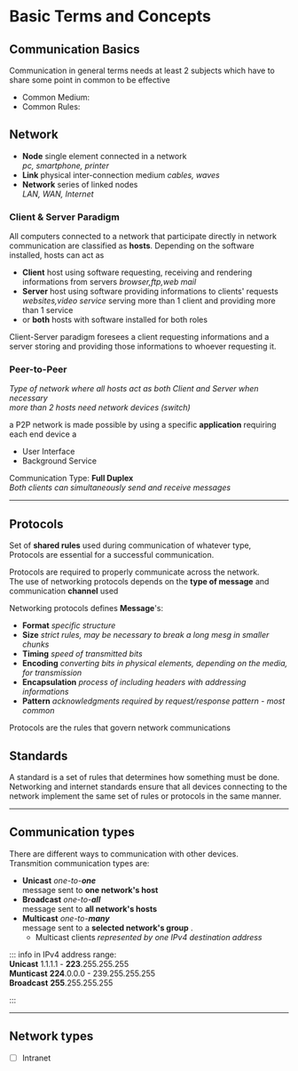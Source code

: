 # Basic Terms and Concepts

## Communication Basics
Communication in general terms needs at least 2 subjects which have to share some point in common to be effective
- Common Medium: 
- Common Rules: 

## Network
- **Node** single element connected in a network  
  *pc, smartphone, printer*
- **Link** physical inter-connection medium 
  *cables, waves*
- **Network** series of linked nodes  
  *LAN, WAN, Internet*

### Client & Server Paradigm
All computers connected to a network that participate directly in network communication are classified as **hosts**.
Depending on the software installed, hosts can act as
- **Client** host using software requesting, receiving and rendering informations from servers *browser,ftp,web mail*
- **Server** host using software providing informations to clients' requests *websites,video service* 
  serving more than 1 client and providing more than 1 service
- or __both__ hosts with software installed for both roles

Client-Server paradigm foresees a client requesting informations and a server storing and providing those informations to whoever requesting it.

### Peer-to-Peer
*Type of network where all hosts act as both Client and Server when necessary*  
*more than 2 hosts need network devices (switch)*

a P2P network is made possible by using a specific **application** requiring each end device a

- User Interface
- Background Service

Communication Type: **Full Duplex**  
*Both clients can simultaneously send and receive messages*

---

## Protocols
Set of __shared rules__ used during communication of whatever type,  
Protocols are essential for a successful communication.

Protocols are required to properly communicate across the network.  
The use of networking protocols depends on the __type of message__ and communication __channel__ used

Networking protocols defines **Message**'s:

- **Format** *specific structure*
- **Size** *strict rules, may be necessary to break a long mesg in smaller chunks*
- **Timing** *speed of transmitted bits*
- **Encoding** *converting bits in physical elements, depending on the media, for transmission*
- **Encapsulation** *process of including headers with addressing informations*
- **Pattern** *acknowledgments required by request/response pattern - most common*

Protocols are the rules that govern network communications

## Standards

A standard is a set of rules that determines how something must be done. Networking and internet standards ensure that all devices connecting to the network implement the same set of rules or protocols in the same manner.

---

## Communication types

There are different ways to communication with other devices.  
Transmition communication types are:

- **Unicast** *one-to-**one***  
  message sent to __one network's host__
- **Broadcast** *one-to-**all***  
  message sent to __all network's hosts__
- **Multicast** *one-to-**many***  
  message sent to a __selected network's group__ . 
  - Multicast clients *represented by one IPv4 destination address*

::: info
in IPv4 address range:  
__Unicast__      1.1.1.1 - **223**.255.255.255  
__Munticast__ **224**.0.0.0 - 239.255.255.255  
__Broadcast__ **255**.255.255.255

:::

---

## Network types

- [ ] Intranet
